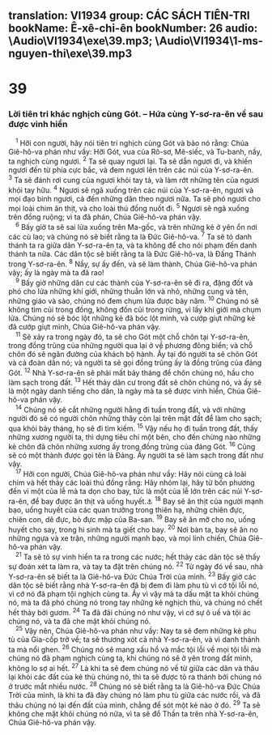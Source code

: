 translation: VI1934
group: CÁC SÁCH TIÊN-TRI
bookName: Ê-xê-chi-ên 
bookNumber: 26
audio: \Audio\VI1934\exe\39.mp3; \Audio\VI1934\1-ms-nguyen-thi\exe\39.mp3
-------

<div class="title"><h1>39</h1><h3>Lời tiên tri khác nghịch cùng Gót. – Hứa cùng Y-sơ-ra-ên về sau được vinh hiển</h3></div>
<span class="verse exe_39_1"> <sup>1</sup> Hỡi con người, hãy nói tiên tri nghịch cùng Gót và bảo nó rằng: Chúa Giê-hô-va phán như vầy: Hỡi Gót, vua của Rô-sơ, Mê-siếc, và Tu-banh, nầy, ta nghịch cùng ngươi. </span>
<span class="verse exe_39_2"><sup>2</sup> Ta sẽ quay ngươi lại. Ta sẽ dẫn ngươi đi, và khiến ngươi đến từ phía cực bắc, và đem ngươi lên trên các núi của Y-sơ-ra-ên. </span>
<span class="verse exe_39_3"><sup>3</sup> Ta sẽ đánh rơi cung của ngươi khỏi tay tả, và làm rớt những tên của ngươi khỏi tay hữu. </span>
<span class="verse exe_39_4"><sup>4</sup> Ngươi sẽ ngã xuống trên các núi của Y-sơ-ra-ên, ngươi và mọi đạo binh ngươi, cả đến những dân theo ngươi nữa. Ta sẽ phó ngươi cho mọi loài chim ăn thịt, và cho loài thú đồng nuốt đi. </span>
<span class="verse exe_39_5"><sup>5</sup> Ngươi sẽ ngã xuống trên đồng ruộng; vì ta đã phán, Chúa Giê-hô-va phán vậy. <br/></span>
<span class="verse exe_39_6"> <sup>6</sup> Bấy giờ ta sẽ sai lửa xuống trên Ma-gốc, và trên những kẻ ở yên ổn nơi các cù lao; và chúng nó sẽ biết rằng ta là Đức Giê-hô-va. </span>
<span class="verse exe_39_7"><sup>7</sup> Ta sẽ tỏ danh thánh ta ra giữa dân Y-sơ-ra-ên ta, và ta không để cho nói phạm đến danh thánh ta nữa. Các dân tộc sẽ biết rằng ta là Đức Giê-hô-va, là Đấng Thánh trong Y-sơ-ra-ên. </span>
<span class="verse exe_39_8"><sup>8</sup> Nầy, sự ấy đến, và sẽ làm thành, Chúa Giê-hô-va phán vậy; ấy là ngày mà ta đã rao! <br/></span>
<span class="verse exe_39_9"> <sup>9</sup> Bấy giờ những dân cư các thành của Y-sơ-ra-ên sẽ đi ra, đặng đốt và phó cho lửa những khí giới, những thuẫn lớn và nhỏ, những cung và tên, những giáo và sào, chúng nó đem chụm lửa được bảy năm. </span>
<span class="verse exe_39_10"><sup>10</sup> Chúng nó sẽ không tìm củi trong đồng, không đốn củi trong rừng, vì lấy khí giới mà chụm lửa. Chúng nó sẽ bóc lột những kẻ đã bóc lột mình, và cướp giựt những kẻ đã cướp giựt mình, Chúa Giê-hô-va phán vậy. <br/></span>
<span class="verse exe_39_11"> <sup>11</sup> Sẽ xảy ra trong ngày đó, ta sẽ cho Gót một chỗ chôn tại Y-sơ-ra-ên, trong đồng trũng của những người qua lại ở về phương đông biển; và chỗ chôn đó sẽ ngăn đường của khách bộ hành. Ấy tại đó người ta sẽ chôn Gót và cả đoàn dân nó; và người ta sẽ gọi đồng trũng ấy là đồng trũng của đảng Gót. </span>
<span class="verse exe_39_12"><sup>12</sup> Nhà Y-sơ-ra-ên sẽ phải mất bảy tháng để chôn chúng nó, hầu cho làm sạch trong đất. </span>
<span class="verse exe_39_13"><sup>13</sup> Hết thảy dân cư trong đất sẽ chôn chúng nó, và ấy sẽ là một ngày danh tiếng cho dân, là ngày mà ta sẽ được vinh hiển, Chúa Giê-hô-va phán vậy. <br/></span>
<span class="verse exe_39_14"> <sup>14</sup> Chúng nó sẽ cắt những người hằng đi tuần trong đất, và với những người đó sẽ có người chôn những thây còn lại trên mặt đất để làm cho sạch; qua khỏi bảy tháng, họ sẽ đi tìm kiếm. </span>
<span class="verse exe_39_15"><sup>15</sup> Vậy nếu họ đi tuần trong đất, thấy những xương người ta, thì dựng tiêu chí một bên, cho đến chừng nào những kẻ chôn đã chôn những xương ấy trong đồng trũng của đảng Gót. </span>
<span class="verse exe_39_16"><sup>16</sup> Cũng sẽ có một thành được gọi tên là Đảng. Ấy người ta sẽ làm sạch trong đất như vậy. <br/></span>
<span class="verse exe_39_17"> <sup>17</sup> Hỡi con người, Chúa Giê-hô-va phán như vầy: Hãy nói cùng cả loài chim và hết thảy các loài thú đồng rằng: Hãy nhóm lại, hãy từ bốn phương đến vì một của lễ mà ta dọn cho bay, tức là một của lễ lớn trên các núi Y-sơ-ra-ên, để bay được ăn thịt và uống huyết.<a data-toggle="tooltip" data-placement="bottom" title="Kh 19:17-18">⚓</a></span>
<span class="verse exe_39_18"><sup>18</sup> Bay sẽ ăn thịt của người mạnh bạo, uống huyết của các quan trưởng trong thiên hạ, những chiên đực, chiên con, dê đực, bò đực mập của Ba-san. </span>
<span class="verse exe_39_19"><sup>19</sup> Bay sẽ ăn mỡ cho no, uống huyết cho say, trong hi sinh mà ta giết cho bay. </span>
<span class="verse exe_39_20"><sup>20</sup> Nơi bàn ta, bay sẽ ăn no những ngựa và xe trận, những người mạnh bạo, và mọi lính chiến, Chúa Giê-hô-va phán vậy. <br/></span>
<span class="verse exe_39_21"> <sup>21</sup> Ta sẽ tỏ sự vinh hiển ta ra trong các nước; hết thảy các dân tộc sẽ thấy sự đoán xét ta làm ra, và tay ta đặt trên chúng nó. </span>
<span class="verse exe_39_22"><sup>22</sup> Từ ngày đó về sau, nhà Y-sơ-ra-ên sẽ biết ta là Giê-hô-va Đức Chúa Trời của mình. </span>
<span class="verse exe_39_23"><sup>23</sup> Bấy giờ các dân tộc sẽ biết rằng nhà Y-sơ-ra-ên đã bị đem đi làm phu tù vì cớ tội lỗi nó, vì cớ nó đã phạm tội nghịch cùng ta. Ấy vì vậy mà ta dấu mặt ta khỏi chúng nó, mà ta đã phó chúng nó trong tay những kẻ nghịch thù, và chúng nó chết hết thảy bởi gươm. </span>
<span class="verse exe_39_24"><sup>24</sup> Ta đã đãi chúng nó như vậy, vì cớ sự ô uế và tội ác chúng nó, và ta đã che mặt khỏi chúng nó. <br/></span>
<span class="verse exe_39_25"> <sup>25</sup> Vậy nên, Chúa Giê-hô-va phán như vầy: Nay ta sẽ đem những kẻ phu tù của Gia-cốp trở về; ta sẽ thương xót cả nhà Y-sơ-ra-ên, và vì danh thánh ta mà nổi ghen. </span>
<span class="verse exe_39_26"><sup>26</sup> Chúng nó sẽ mang xấu hổ và mắc tội lỗi về mọi tội lỗi mà chúng nó đã phạm nghịch cùng ta, khi chúng nó sẽ ở yên trong đất mình, không lo sợ ai hết. </span>
<span class="verse exe_39_27"><sup>27</sup> Là khi ta sẽ đem chúng nó về từ giữa các dân và thâu lại khỏi các đất của kẻ thù chúng nó, thì ta sẽ được tỏ ra thánh bởi chúng nó ở trước mắt nhiều nước. </span>
<span class="verse exe_39_28"><sup>28</sup> Chúng nó sẽ biết rằng ta là Giê-hô-va Đức Chúa Trời của mình, là khi ta đã đày chúng nó làm phu tù giữa các nước rồi, và đã thâu chúng nó lại đến đất của mình, chẳng để sót một kẻ nào ở đó. </span>
<span class="verse exe_39_29"><sup>29</sup> Ta sẽ không che mặt khỏi chúng nó nữa, vì ta sẽ đổ Thần ta trên nhà Y-sơ-ra-ên, Chúa Giê-hô-va phán vậy. <br/></span>
